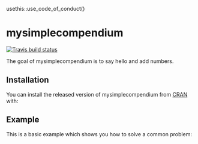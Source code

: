 usethis::use_code_of_conduct()
# mysimplecompendium

<!-- badges: start -->
[![Travis build status](https://travis-ci.org/medha-sagar/DATA-598-WI20-week-7.svg?branch=master)](https://travis-ci.org/medha-sagar/DATA-598-WI20-week-7)
<!-- badges: end -->

The goal of mysimplecompendium is to say hello and add numbers.

## Installation

You can install the released version of mysimplecompendium from [CRAN](https://CRAN.R-project.org) with:

## Example

This is a basic example which shows you how to solve a common problem:


